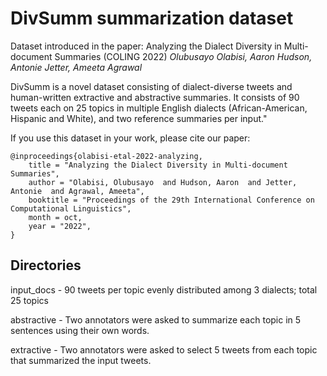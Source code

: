 # DivSumm summarization dataset

Dataset introduced in the paper: Analyzing the Dialect Diversity in Multi-document Summaries (COLING 2022)
_Olubusayo Olabisi, Aaron Hudson, Antonie Jetter, Ameeta Agrawal_


DivSumm is a novel dataset consisting of dialect-diverse tweets and human-written extractive and abstractive summaries. It consists of 90 tweets each on 25 topics in multiple English dialects (African-American, Hispanic and White), and two reference summaries per input."


If you use this dataset in your work, please cite our paper:


    @inproceedings{olabisi-etal-2022-analyzing,
        title = "Analyzing the Dialect Diversity in Multi-document Summaries",
        author = "Olabisi, Olubusayo  and Hudson, Aaron  and Jetter, Antonie  and Agrawal, Ameeta",
        booktitle = "Proceedings of the 29th International Conference on Computational Linguistics",
        month = oct,
        year = "2022",
    }

## Directories

input_docs - 90 tweets per topic evenly distributed among 3 dialects; total 25 topics

abstractive - Two annotators were asked to summarize each topic in 5 sentences using their own words. 

extractive - Two annotators were asked to select 5 tweets from each topic that summarized the input tweets.
